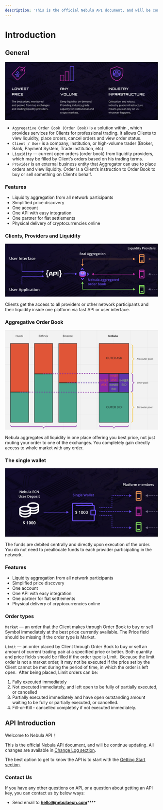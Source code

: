 ```yaml
---
description: 'This is the official Nebula API document, and will be continue updating.'
---
```


# Introduction

## General

![](.gitbook/assets/image%20%286%29.png)

* `Aggregative Order Book (Order Book)` is a solution within , which provides services for Clients for professional trading. It allows Clients to view liquidity, place orders, cancel orders and view order status.
* `Client / User` is a company, institution, or high-volume trader \(Broker, Bank, Payment System, Trade institution, etc\)
* `Liquidity` — current open orders \(order book\) from liquidity providers, which may be filled by Client’s orders based on his trading terms.
* `Provider` is an external business entity that Aggregator can use to place orders and view liquidity. Order is a Client’s instruction to Order Book to buy or sell something on Client’s behalf.

### Features

* Liquidity aggregation from all network participants
* Simplified price discovery
* One account 
* One API with easy integration
* One partner for fiat settlements
* Physical delivery of cryptocurrencies online

### Clients, Providers and Liquidity

![](.gitbook/assets/image%20%283%29.png)

Clients get the access to all providers or other network participants and their liquidity inside one platform via fast API or user interface.

### Aggregative Order Book

![](.gitbook/assets/image%20%282%29.png)

Nebula aggregates all liquidity in one place offering you best price, not just routing your order to one of the exchanges. You completely gain directly access to whole market with any order.

### The single wallet

![](.gitbook/assets/image%20%285%29.png)

The funds are debited centrally and directly upon execution of the order. You do not need to preallocate funds to each provider participating in the network.

### Features

* Liquidity aggregation from all network participants
* Simplified price discovery
* One account 
* One API with easy integration
* One partner for fiat settlements
* Physical delivery of cryptocurrencies online



### Order types

`Market` — an order that the Client makes through Order Book to buy or sell Symbol immediately at the best price currently available. The Price field should be missing if the order type is Market. 

`Limit` — an order placed by Client through Order Book to buy or sell an amount of current trading pair at a specified price or better. Both quantity and price fields should be filled if the order type is Limit.  Because the limit order is not a market order, it may not be executed if the price set by the Client cannot be met during the period of time, in which the order is left open.  After being placed, Limit orders can be:

1. Fully executed immediately
2. Not executed immediately, and left open to be fully of partially executed, or cancelled
3. Partially executed immediately and have open outstanding amount waiting to be fully or partially executed, or cancelled.
4. Fill-or-Kill - cancelled completely if not executed immediately.





## API Introduction

Welcome to Nebula API！

This is the official Nebula API document, and will be continue updating. All changes are available in [Change Log section](changel-log.md).

The best option to get to know the API is to start with the [Getting Start section](getting-start.md).



### Contact Us <a id="contact-us"></a>

If you have any other questions on API, or a question about getting an API key,  you can contact us by below ways:

* Send email to [**hello@nebulaecn.com**](mailto:hello@nebulaecn.com)\*\*\*\*



